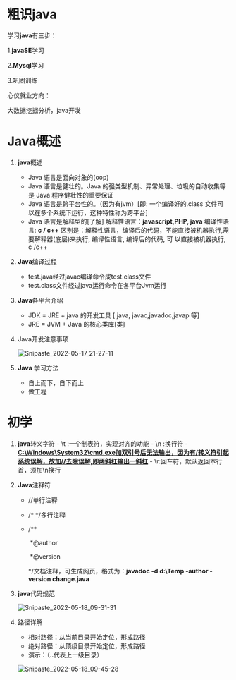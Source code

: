 # 粗识java

学习**java**有三步：

1.**javaSE**学习

2.**Mysql**学习

3.巩固训练

心仪就业方向：

大数据挖掘分析，java开发



# Java概述

1. **java**概述
      - Java 语言是面向对象的(oop)
      - Java 语言是健壮的。Java 的强类型机制、异常处理、垃圾的自动收集等是 Java 程序健壮性的重要保证
      - Java 语言是跨平台性的。（因为有jvm）[即: 一个编译好的.class 文件可以在多个系统下运行，这种特性称为跨平台]
      - Java 语言是解释型的[了解] 解释性语言：**javascript,PHP, java** 编译性语言: **c / c++** 区别是：解释性语言，编译后的代码，不能直接被机器执行,需要解释器(底层)来执行, 编译性语言, 编译后的代码, 可 以直接被机器执行, c /c++       

2.  **Java**编译过程
      - test.java经过javac编译命令成test.class文件
      - test.class文件经过java运行命令在各平台Jvm运行

3. **Java**各平台介绍
      - JDK = JRE + java 的开发工具 [ java, javac,javadoc,javap 等]
      - JRE = JVM + Java 的核心类库[类]

4. Java开发注意事项

   ![Snipaste_2022-05-17_21-27-11](C:\Users\pp\Pictures\Snipaste_2022-05-17_21-27-11.png)

5. **Java** 学习方法
      - 自上而下，自下而上
      - 做工程







# 初学

1. **java**转义字符
       - \t :一个制表符，实现对齐的功能
       - \n :换行符
       - **<u>C:\Windows\System32\cmd.exe加双引号后无法输出，因为有/转义符引起系统误解，故加//去除误解,即两斜杠输出一斜杠</u>**
       - \r:回车符，默认返回本行首，须加\n换行

2.  **Java**注释符

      - //单行注释

      - /*             */多行注释

      - /**         

        ​     *@author

        ​      *@version

        */文档注释，可生成网页，格式为：**javadoc -d d:\\Temp -author -version change.java**

3. **java**代码规范

   <img src="C:\Users\pp\Pictures\Snipaste_2022-05-18_09-31-31.png" alt="Snipaste_2022-05-18_09-31-31" style="zoom:100%;" />

4. 路径详解

   - 相对路径：从当前目录开始定位，形成路径
   - 绝对路径：从顶级目录开始定位，形成路径
   - 演示：（..代表上一级目录）

   ![Snipaste_2022-05-18_09-45-28](C:\Users\pp\Pictures\Snipaste_2022-05-18_09-45-28.png)









  



















